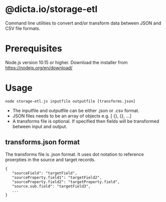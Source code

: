 # @dicta.io/storage-etl

Command line utilities to convert and/or transform data between JSON and CSV file formats.

# Prerequisites

Node.js version 10.15 or higher.  Download the installer from https://nodejs.org/en/download/

# Usage

    node storage-etl.js inputfile outputfile [transforms.json]

- The inputfile and outputfile can be either .json or .csv format.
- JSON files needs to be an array of objects e.g. [ {}, {}, ...]
- A transforms file is optional. If specified then fields will be transformed between input and output.

## transforms.json format

The transforms file is .json format. It uses dot notation to reference proerpties in the source and target records.

    { 
       "sourceField": "targetField", 
       "sourceProperty.field1": "targetField2", 
       "sourceProperty.field2": "targetProperty.field", 
       "source.sub.field": "targetField3", 
       ... 
    }
